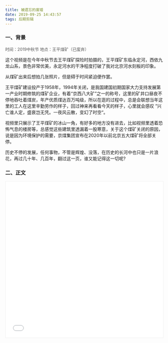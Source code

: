 ```yaml
---
title: 被遗忘的废墟
date: 2019-09-25 14:43:57
tags: 后期剪辑
---
```


### 一、背景
<p style='font-size:13px;color:#565656'>
时间：2019中秋节
地点：王平煤矿（已废弃）

这个视频是在今年中秋节去王平煤矿探险时拍摄的，王平煤矿东临永定河，西依九龙山系，景色非常优美，永定河水的干净程度打破了我对北京河水刻板的印象。

从煤矿出来后想拍几张照片，但是碍于时间紧迫便作罢。

王平煤矿建设投产于1958年，1994年关闭，是我国建国初期国家大力支持发展第一产业时期修筑的煤矿企业，有着“京西八大矿”之一的称号，这里的矿井口昼夜不停地吞吐着煤炭，年产优质煤达百万吨级，所以在逛的过程中，总是会联想当年这里的工人在这里辛勤劳作的样子，回过神来再看看今天的样子，心里就会感叹 ”兴亡谁人定，盛衰岂无凭。一夜风云散，变幻了时空“。

视频里只展示了王平煤矿的冰山一角，有好多的地方没有进去，比如视频里透着恐怖气息的楼房等，总感觉这些建筑里透漏着一股寒意，关于这个煤矿关闭的原因，说是因为环境保护的需要，京煤集团宣布在2020年以前北京五大煤矿将全部关停。

历史不停的发展，任何事物，不管是辉煌、没落，在历史的长河中也只是一片浪花，再过几十年、几百年，翻过这一页，谁又能记得这一切呢? 
</p>

### 二、正文
<div style='height: 500px; width: 100%;margin-bottom:150px;border:1px solid #eee;line-height:0;'>
<iframe style='height:100%;width:100%'  src="//player.bilibili.com/player.html?aid=68879215&cid=119368719&page=1" scrolling="no" border="0" frameborder="no" framespacing="0" allowfullscreen="true"> </iframe>
</div>